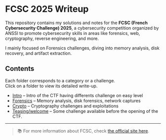 # FCSC 2025 Writeup

This repository contains my solutions and notes for the **FCSC (French Cybersecurity Challenge) 2025**, a cybersecurity competition organized by ANSSI to promote cybersecurity skills in areas like forensics, web, cryptography, reverse engineering, and more.

I mainly focused on Forensics challenges, diving into memory analysis, disk recovery, and artifact extraction.

## Contents

Each folder corresponds to a category or a challenge.  
Click on a folder to view its detailed write-up.

- [Intro](./Intro/) – Intro of the CTF having differents challenge on easy level
- [Forensics](./forensics/) – Memory analysis, disk forensics, network captures
- [Crypto](./crypto/) – Cryptography challenges and exploitations
- [Teasing/welcome](./teasing/) – Some challenge available before the opening of the CTF.

---

> 📚 For more information about FCSC, check [the official site here](https://fcsc.fr/).

